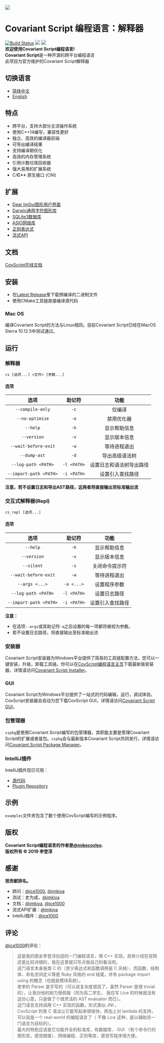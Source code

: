 ![](https://github.com/covscript/covscript/raw/master/icon/covariant_script_wide.png)
# Covariant Script 编程语言：解释器 #
[![Build Status](https://travis-ci.org/covscript/covscript.svg?branch=master)](https://travis-ci.org/covscript/covscript)
[![](https://img.shields.io/github/license/covscript/covscript.svg)](https://github.com/covscript/covscript/blob/master/LICENSE)
[![](https://img.shields.io/github/languages/top/covscript/covscript.svg)](http://www.cplusplus.com/)  
**欢迎使用Covariant Script编程语言!**  
**Covariant Script**是一种开源的跨平台编程语言  
此项目为官方维护的Covariant Script解释器
## 切换语言 ##
- [简体中文](https://github.com/covscript/covscript/blob/master/docs/README.zh_CN.md)
- [English](https://github.com/covscript/covscript/blob/master/README.md)
## 特点 ##
+ 跨平台，支持大部分主流操作系统
+ 使用C++14编写，兼容性更好
+ 独立、高效的编译器前端
+ 可导出编译结果
+ 支持编译期优化
+ 高效的内存管理系统
+ 引用计数垃圾回收器
+ 强大易用的扩展系统
+ C/**C++** 原生接口 (CNI)
## 扩展 ##
+ [Dear ImGui图形用户界面](https://github.com/covscript/covscript-imgui)
+ [Darwin通用字符图形库](https://github.com/covscript/covscript-darwin)
+ [SQLite3数据库](https://github.com/covscript/covscript-sqlite)
+ [ASIO网络库](https://github.com/covscript/covscript-network)
+ [正则表达式](https://github.com/covscript/covscript-regex)
+ [流式API](https://github.com/covscript/covscript-streams)
## 文档 ##
[CovScript在线文档](http://covscript.org/docs/)  
## 安装 ##
+ 在[Latest Release](https://github.com/covscript/covscript/releases/latest)里下载预编译的二进制文件
+ 使用CMake工具链直接编译源代码
### Mac OS ###
编译Covariant Script的方法与Linux相同。目前Covariant Script已经在MacOS Sierra 10.12.5中测试通过。
## 运行 ##
### 解释器 ###
`cs [选项...] <文件> [参数...]`
#### 选项 ####
选项|助记符|功能
:---:|:---:|:--:
`--compile-only`|`-c`|仅编译
`--no-optimize`|`-o`|禁用优化器
`--help`|`-h`|显示帮助信息
`--version`|`-v`|显示版本信息
`--wait-before-exit`|`-w`|等待进程退出
`--dump-ast`|`-d`|导出高级语法树
`--log-path <PATH>`|`-l <PATH>` |设置日志和语法树导出路径
`--import-path <PATH>`|`-i <PATH>`|设置引入查找路径

**注意，若不设置日志和导出AST路径，这两者将直接输出至标准输出流**
### 交互式解释器(Repl) ###
`cs_repl [选项...]`
#### 选项 ####
选项|助记符|功能
:---:|:---:|:--:
`--help`|`-h`|显示帮助信息
`--version`|`-v`|显示版本信息
`--silent`|`-s`|关闭命令提示符
`--wait-before-exit`|`-w`|等待进程退出
`--args <...>`|`-a <...>`|设置程序参数
`--log-path <PATH>`|`-l <PATH>`|设置日志路径
`--import-path <PATH>`|`-i <PATH>`|设置引入查找路径

**注意：**
- 在选项`--args`或其助记符`-a`之后设置的每一项都将被视为参数。
- 若不设置日志路径，将直接输出至标准输出流

### 安装器 ###
Covariant Script安装器为Windows平台提供了简易的工具链配置方法，您可以一键安装，升级，卸载工具链。你可以在[CovScript编程语言主页](http://covscript.org)下载最新版安装器，详情请访问[Covariant Script Installer](https://github.com/covscript/covscript-installer)。
### GUI ###
Covariant Script为Windows平台提供了一站式的代码编辑，运行，调试体验。CovScript安装器会自动为您下载CovScript GUI，详情请访问[Covariant Script GUI](https://github.com/covscript/covscript-gui)。
### 包管理器 ###
`cspkg`是使用Covariant Script编写的包管理器，其职能主要是管理Covariant Script的扩展或者是包。`cspkg`会与最新版本Covariant Script共同发行，详情请访问[Covariant Script Package Manager](https://github.com/covscript/cspkg)。
### IntelliJ插件 ###
IntelliJ插件现已可用：
+ [源代码](https://github.com/covscript/covscript-intellij)
+ [Plugin Repository](https://plugins.jetbrains.com/plugin/10326-covscript)
## 示例 ##
`examples`文件夹包含了数个使用CovScript编写的示例程序。
## 版权 ##
**Covariant Script编程语言的作者是[@mikecovlee](https://github.com/mikecovlee/).**  
**版权所有 © 2019 李登淳**
## 感谢 ##
**按贡献排名。**  
+ 顾问：[@ice1000](https://github.com/ice1000/), [@imkiva](https://github.com/imkiva/)
+ 测试：史为成，[@imkiva](https://github.com/imkiva/)
+ 文档：[@imkiva](https://github.com/imkiva/), [@ice1000](https://github.com/ice1000/)
+ 流式API扩展：[@imkiva](https://github.com/imkiva/)
+ IntelliJ插件：[@ice1000](https://github.com/ice1000/)
## 评论 ##
[@ice1000](https://github.com/ice1000/)的评论：
>这是我的朋友李登淳创造的一门编程语言，用 C++ 实现，具体介绍在官网还是比较详细的，我在这里就只写点我自己的看法吧。  
这门语言本身是类 C 的（至少表达式和函数调用是 C 风格），而函数、结构体、命名空间定义等是 Ruby 风格的 end 结尾，并有 package import using 的概念（也就是模块系统）。  
老李的 Parser 是手写的（可以说复杂度很高了，虽然 Parser 是很 trivial 的），让我对他的耐力很佩服（同为高二学生， 我在写 Lice 的时候就没有这份心思，只是做了个很灵活的 AST evaluator 而已）。  
这门语言支持调用 C++ 实现的函数，形式类似 JNI 。  
CovScript 的类 C 语法让它能写起来很愉快，再加上对 lambda 的支持，可以说是一个 real-world 的编程语言了（ 不像 Lice 这种，是以辅助另一门语言为目标的）。  
最大的特色应该是它功能齐全的标准库，有数据库、 GUI （有个命令行的图形库，感觉碉堡）、网络编程、正则等库，感觉写程序很方便。